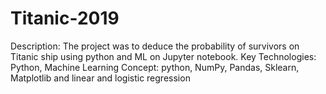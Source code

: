 # Titanic-2019
Description: The project was to deduce the probability of survivors on Titanic ship using python and ML on Jupyter notebook.
Key Technologies: Python, Machine Learning
Concept: python, NumPy, Pandas, Sklearn, Matplotlib and linear and logistic regression


